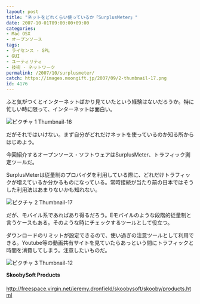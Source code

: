 ```yaml
---
layout: post
title: "ネットをどれくらい使っているか「SurplusMeter」"
date: 2007-10-01T09:00:00+09:00
categories:
- Mac OSX
- オープンソース
tags: 
- ライセンス - GPL
- GUI
- ユーティリティ
- 技術 - ネットワーク
permalink: /2007/10/surplusmeter/
catch: https://images.moongift.jp/2007/09/2-thumbnail-17.png
id: 4176
---
```

ふと気がつくとインターネットばかり見ていたという経験はないだろうか。特に忙しい時に限って、インターネットは面白い。   
  
 ![ピクチャ 1 Thumbnail-16](https://images.moongift.jp/2007/09/1-thumbnail-16.png)  
  
だがそれではいけない。まず自分がどれだけネットを使っているのか知る所からはじめよう。   
  
今回紹介するオープンソース・ソフトウェアはSurplusMeter、トラフィック測定ツールだ。   
<!--more-->  
SurplusMeterは従量制のプロバイダを利用している際に、どれだけトラフィックが増えているか分かるものになっている。常時接続が当たり前の日本ではそうした利用法はあまりないかも知れない。   
  
 ![ピクチャ 2 Thumbnail-17](https://images.moongift.jp/2007/09/2-thumbnail-17.png)  
  
だが、モバイル系であればあり得るだろう。Eモバイルのような段階的従量制と言うケースもある。そのような時にチェックするツールとして役立つ。   
  
ダウンロードのリミットが設定できるので、使い過ぎの注意ツールとして利用できる。Youtube等の動画共有サイトを見ていたらあっという間にトラフィックと時間を消費してしまう。注意したいものだ。   
  
 ![ピクチャ 3 Thumbnail-12](https://images.moongift.jp/2007/09/3-thumbnail-12.png)  
  
**SkoobySoft Products**   
　[http://freespace.virgin.net/jeremy.dronfield/skoobysoft/skooby/products.html   
](http://freespace.virgin.net/jeremy.dronfield/skoobysoft/skooby/products.html)

